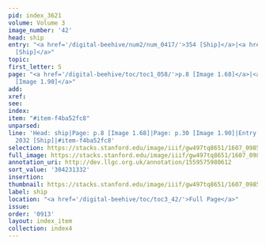 ```yaml
---
pid: index_3621
volume: Volume 3
image_number: '42'
head: ship
entry: "<a href='/digital-beehive/num2/num_0417/'>354 [Ship]</a>|<a href='/digital-beehive/num9/num_2967/'>2032
  [Ship]</a>"
topic:
first_letter: S
page: "<a href='/digital-beehive/toc/toc1_058/'>p.8 [Image 1.68]</a>|<a href='/digital-beehive/toc/toc1_080/'>p.30
  [Image 1.90]</a>"
add:
xref:
see:
index:
item: "#item-f4ba52fc8"
unparsed:
line: 'Head: ship|Page: p.8 [Image 1.68]|Page: p.30 [Image 1.90]|Entry: 354 [Ship]|Entry:
  2032 [Ship]|#item-f4ba52fc8'
selection: https://stacks.stanford.edu/image/iiif/gw497tq8651/1607_0985/1817,1332,707,144/full/0/default.jpg
full_image: https://stacks.stanford.edu/image/iiif/gw497tq8651/1607_0985/full/full/0/default.jpg
annotation_uri: http://dev.llgc.org.uk/annotation/1559575980612
sort_value: '304231332'
insertion:
thumbnail: https://stacks.stanford.edu/image/iiif/gw497tq8651/1607_0985/1817,1332,707,144/150,/0/default.jpg
label: ship
location: "<a href='/digital-beehive/toc/toc3_42/'>Full Page</a>"
issue:
order: '0913'
layout: index_item
collection: index4
---
```


